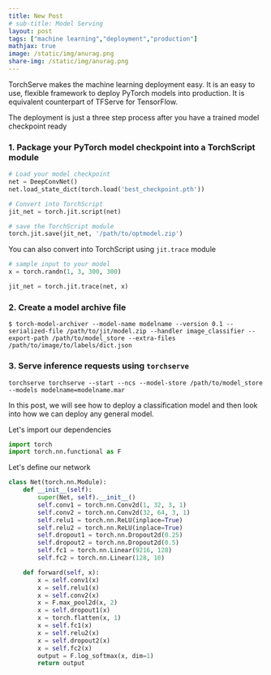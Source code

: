 ```yaml
---
title: New Post
# sub-title: Model Serving
layout: post
tags: ["machine learning","deployment","production"]
mathjax: true
image: /static/img/anurag.png
share-img: /static/img/anurag.png
---
```



TorchServe makes the machine learning deployment easy. It is an easy to use, flexible framework to deploy PyTorch models into production. It is equivalent counterpart of TFServe for TensorFlow.  

The deployment is just a three step process after you have a trained model checkpoint ready

### 1. Package your PyTorch model checkpoint into a TorchScript module

```python
# Load your model checkpoint
net = DeepConvNet()
net.load_state_dict(torch.load('best_checkpoint.pth'))

# Convert into TorchScript
jit_net = torch.jit.script(net)

# save the TorchScript module
torch.jit.save(jit_net, '/path/to/optmodel.zip')
```

You can also convert into TorchScript using `jit.trace` module

```python
# sample input to your model
x = torch.randn(1, 3, 300, 300) 

jit_net = torch.jit.trace(net, x)
```


### 2. Create a model archive file

```shell
$ torch-model-archiver --model-name modelname --version 0.1 --serialized-file /path/to/jit/model.zip --handler image_classifier --export-path /path/to/model_store --extra-files /path/to/image/to/labels/dict.json
```


### 3. Serve inference requests using `torchserve`

```shell
torchserve torchserve --start --ncs --model-store /path/to/model_store --models modelname=modelname.mar
```


In this post, we will see how to deploy a classification model and then look into how we can deploy any general model.

Let's import our dependencies

```python
import torch
import torch.nn.functional as F
```

Let's define our network

```python
class Net(torch.nn.Module):
    def __init__(self):
        super(Net, self).__init__()
        self.conv1 = torch.nn.Conv2d(1, 32, 3, 1)
        self.conv2 = torch.nn.Conv2d(32, 64, 3, 1)
        self.relu1 = torch.nn.ReLU(inplace=True)
        self.relu2 = torch.nn.ReLU(inplace=True)
        self.dropout1 = torch.nn.Dropout2d(0.25)
        self.dropout2 = torch.nn.Dropout2d(0.5)
        self.fc1 = torch.nn.Linear(9216, 128)
        self.fc2 = torch.nn.Linear(128, 10)

    def forward(self, x):
        x = self.conv1(x)
        x = self.relu1(x)
        x = self.conv2(x)
        x = F.max_pool2d(x, 2)
        x = self.dropout1(x)
        x = torch.flatten(x, 1)
        x = self.fc1(x)
        x = self.relu2(x)
        x = self.dropout2(x)
        x = self.fc2(x)
        output = F.log_softmax(x, dim=1)
        return output
```
